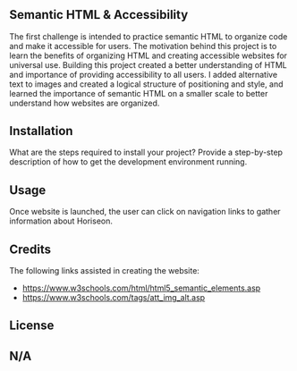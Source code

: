 # <Module-1-Challenge>

## Semantic HTML & Accessibility

The first challenge is intended to practice semantic HTML to organize code and make it accessible for users. The motivation behind this project is to learn the benefits of organizing HTML and creating accessible websites for universal use. Building this project created a better understanding of HTML and importance of providing accessibility to all users. I added alternative text to images and created a logical structure of positioning and style, and learned the importance of semantic HTML on a smaller scale to better understand how websites are organized. 

## Installation

What are the steps required to install your project? Provide a step-by-step description of how to get the development environment running.

## Usage

Once website is launched, the user can click on navigation links to gather information about Horiseon. 

## Credits

The following links assisted in creating the website: 
- https://www.w3schools.com/html/html5_semantic_elements.asp
- https://www.w3schools.com/tags/att_img_alt.asp

## License
N/A
---

